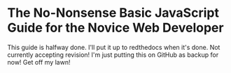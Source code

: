 # The No-Nonsense Basic JavaScript Guide for the Novice Web Developer
This guide is halfway done. I'll put it up to redthedocs when it's done. Not currently accepting revision! I'm just putting this on GitHub as backup for now! Get off my lawn!